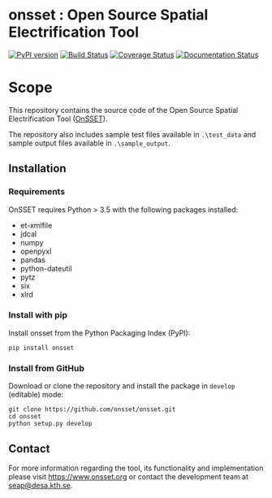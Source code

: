 onsset : Open Source Spatial Electrification Tool
=================================================

[![PyPI version](https://badge.fury.io/py/gridfinder.svg)](https://pypi.org/project/onsset/)
[![Build Status](https://travis-ci.com/OnSSET/onsset.svg?branch=master)](https://travis-ci.com/OnSSET/onsset)
[![Coverage Status](https://coveralls.io/repos/github/OnSSET/onsset/badge.svg?branch=master)](https://coveralls.io/github/OnSSET/onsset?branch=master)
[![Documentation Status](https://readthedocs.org/projects/onsset/badge/?version=latest)](https://onsset.readthedocs.io/en/latest/?badge=latest)

# Scope

This repository contains the source code of the Open Source Spatial Electrification Tool
([OnSSET](http://www.onsset.org/)).


The repository also includes sample test files available in ```.\test_data```
and sample output files available in ```.\sample_output```.

## Installation

### Requirements

OnSSET requires Python > 3.5 with the following packages installed:
- et-xmlfile
- jdcal
- numpy
- openpyxl
- pandas
- python-dateutil
- pytz
- six
- xlrd


### Install with pip

Install onsset from the Python Packaging Index (PyPI):

```
pip install onsset
```

### Install from GitHub

Download or clone the repository and install the package in `develop`
(editable) mode:

```
git clone https://github.com/onsset/onsset.git
cd onsset
python setup.py develop
```

## Contact
For more information regarding the tool, its functionality and implementation
please visit https://www.onsset.org or contact the development team
at seap@desa.kth.se.
